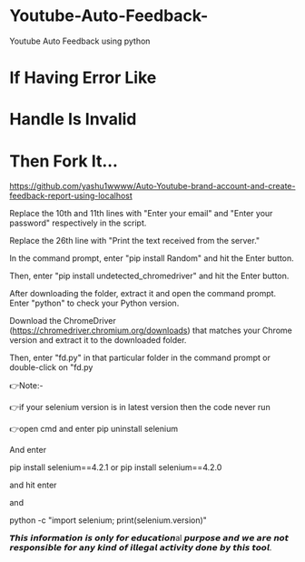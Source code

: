 # Youtube-Auto-Feedback-
Youtube Auto Feedback using python

# If Having Error Like 

# Handle Is Invalid
# Then Fork It...

https://github.com/yashu1wwww/Auto-Youtube-brand-account-and-create-feedback-report-using-localhost

Replace the 10th and 11th lines with "Enter your email" and "Enter your password" respectively in the script.

Replace the 26th line with "Print the text received from the server."

In the command prompt, enter "pip install Random" and hit the Enter button.

Then, enter "pip install undetected_chromedriver" and hit the Enter button.

After downloading the folder, extract it and open the command prompt. Enter "python" to check your Python version.

Download the ChromeDriver (https://chromedriver.chromium.org/downloads) that matches your Chrome version and extract it to the downloaded folder.

Then, enter "fd.py" in that particular folder in the command prompt or double-click on "fd.py

👉Note:-

👉if your selenium version is in latest version then the code never run

👉open cmd and enter pip uninstall selenium

And enter

pip install selenium==4.2.1 or pip install selenium==4.2.0

and hit enter

and

python -c "import selenium; print(selenium.version)"

𝙏𝙝𝙞𝙨 𝙞𝙣𝙛𝙤𝙧𝙢𝙖𝙩𝙞𝙤𝙣 𝙞𝙨 𝙤𝙣𝙡𝙮 𝙛𝙤𝙧 𝙚𝙙𝙪𝙘𝙖𝙩𝙞𝙤𝙣al 𝙥𝙪𝙧𝙥𝙤𝙨𝙚 𝙖𝙣𝙙 𝙬𝙚 𝙖𝙧𝙚 𝙣𝙤𝙩 𝙧𝙚𝙨𝙥𝙤𝙣𝙨𝙞𝙗𝙡𝙚 𝙛𝙤𝙧 𝙖𝙣𝙮 𝙠𝙞𝙣𝙙 𝙤𝙛 𝙞𝙡𝙡𝙚𝙜𝙖𝙡 𝙖𝙘𝙩𝙞𝙫𝙞𝙩𝙮 𝙙𝙤𝙣𝙚 𝙗𝙮 𝙩𝙝𝙞𝙨 𝙩𝙤𝙤𝙡.

